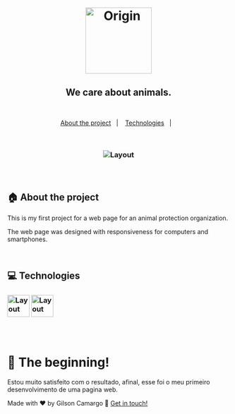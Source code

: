 <h1 align="center">
  <img src="https://github.com/gcamargocoder/03_Projeto_PETSHOP_RESPONSIVA_26-08-25/blob/main/img/We_Care_BT.png?raw=true" alt="Origin" width="150px">
</h1>


<h2 align="center">
  We care about animals.
</h2>

<br>

<p align="center">
  <a href="#house-about-the-project">About the project</a>&nbsp;&nbsp;&nbsp;|&nbsp;&nbsp;&nbsp;
  <a href="#computer-technologies">Technologies</a>&nbsp;&nbsp;&nbsp;|&nbsp;&nbsp;&nbsp;
  </p>

<br>
<h3 align="center">
<img alt="Layout" src="https://github.com/gcamargocoder/03_Projeto_PETSHOP_RESPONSIVA_26-08-25/blob/main/img/DEV_PET_RESPONSIVO.png?raw=true">
  <h3/>
<br>


## :house: About the project

This is my first project for a web page for an animal protection organization.

The web page was designed with responsiveness for computers and smartphones.

<br>

## :computer: Technologies

<h3>
<img alt="Layout" src="https://github.com/gcamargocoder/03_Projeto_PETSHOP_RESPONSIVA_26-08-25/blob/main/img/html.png?raw=true" alt="Origin" width="50px">
<img alt="Layout" src="https://github.com/gcamargocoder/03_Projeto_PETSHOP_RESPONSIVA_26-08-25/blob/main/img/css-3.png?raw=true" alt="Origin" width="50px">
<h3/>
    
<br>

# 🚀 The beginning! 

Estou muito satisfeito com o resultado, afinal, esse foi o meu primeiro desenvolvimento de uma pagina web.

Made with ♥ by Gilson Camargo :wave: [Get in touch!](https://www.linkedin.com/in/gilcccamargo/)
